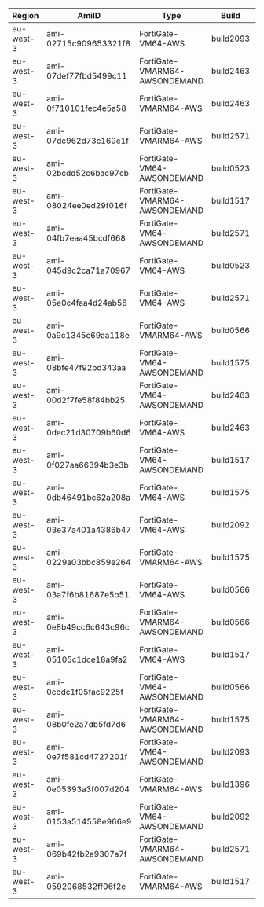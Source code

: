 | Region  | AmiID  | Type  | Build  | Version  | Status |
|---------|--------|--------|-------|----------| -------|
| eu-west-3 |  ami-02715c909653321f8 |  FortiGate-VM64-AWS |  build2093 |  6.4.14 |  GA |
| eu-west-3 |  ami-07def77fbd5499c11 |  FortiGate-VMARM64-AWSONDEMAND |  build2463 |  7.4.1 |  GA |
| eu-west-3 |  ami-0f710101fec4e5a58 |  FortiGate-VMARM64-AWS |  build2463 |  7.4.1 |  GA |
| eu-west-3 |  ami-07dc962d73c169e1f |  FortiGate-VMARM64-AWS |  build2571 |  7.4.2 |  GA |
| eu-west-3 |  ami-02bcdd52c6bac97cb |  FortiGate-VM64-AWSONDEMAND |  build0523 |  7.0.12 |  GA |
| eu-west-3 |  ami-08024ee0ed29f016f |  FortiGate-VMARM64-AWSONDEMAND |  build1517 |  7.2.5 |  GA |
| eu-west-3 |  ami-04fb7eaa45bcdf668 |  FortiGate-VM64-AWSONDEMAND |  build2571 |  7.4.2 |  GA |
| eu-west-3 |  ami-045d9c2ca71a70967 |  FortiGate-VM64-AWS |  build0523 |  7.0.12 |  GA |
| eu-west-3 |  ami-05e0c4faa4d24ab58 |  FortiGate-VM64-AWS |  build2571 |  7.4.2 |  GA |
| eu-west-3 |  ami-0a9c1345c69aa118e |  FortiGate-VMARM64-AWS |  build0566 |  7.0.13 |  GA |
| eu-west-3 |  ami-08bfe47f92bd343aa |  FortiGate-VM64-AWSONDEMAND |  build1575 |  7.2.6 |  GA |
| eu-west-3 |  ami-00d2f7fe58f84bb25 |  FortiGate-VM64-AWSONDEMAND |  build2463 |  7.4.1 |  GA |
| eu-west-3 |  ami-0dec21d30709b60d6 |  FortiGate-VM64-AWS |  build2463 |  7.4.1 |  GA |
| eu-west-3 |  ami-0f027aa66394b3e3b |  FortiGate-VM64-AWSONDEMAND |  build1517 |  7.2.5 |  GA |
| eu-west-3 |  ami-0db46491bc62a208a |  FortiGate-VM64-AWS |  build1575 |  7.2.6 |  GA |
| eu-west-3 |  ami-03e37a401a4386b47 |  FortiGate-VM64-AWS |  build2092 |  6.4.13 |  GA |
| eu-west-3 |  ami-0229a03bbc859e264 |  FortiGate-VMARM64-AWS |  build1575 |  7.2.6 |  GA |
| eu-west-3 |  ami-03a7f6b81687e5b51 |  FortiGate-VM64-AWS |  build0566 |  7.0.13 |  GA |
| eu-west-3 |  ami-0e8b49cc6c643c96c |  FortiGate-VMARM64-AWSONDEMAND |  build0566 |  7.0.13 |  GA |
| eu-west-3 |  ami-05105c1dce18a9fa2 |  FortiGate-VM64-AWS |  build1517 |  7.2.5 |  GA |
| eu-west-3 |  ami-0cbdc1f05fac9225f |  FortiGate-VM64-AWSONDEMAND |  build0566 |  7.0.13 |  GA |
| eu-west-3 |  ami-08b0fe2a7db5fd7d6 |  FortiGate-VMARM64-AWSONDEMAND |  build1575 |  7.2.6 |  GA |
| eu-west-3 |  ami-0e7f581cd4727201f |  FortiGate-VM64-AWSONDEMAND |  build2093 |  6.4.14 |  GA |
| eu-west-3 |  ami-0e05393a3f007d204 |  FortiGate-VMARM64-AWS |  build1396 |  7.2.4 |  GA |
| eu-west-3 |  ami-0153a514558e966e9 |  FortiGate-VM64-AWSONDEMAND |  build2092 |  6.4.13 |  GA |
| eu-west-3 |  ami-069b42fb2a9307a7f |  FortiGate-VMARM64-AWSONDEMAND |  build2571 |  7.4.2 |  GA |
| eu-west-3 |  ami-0592068532ff06f2e |  FortiGate-VMARM64-AWS |  build1517 |  7.2.5 |  GA |
